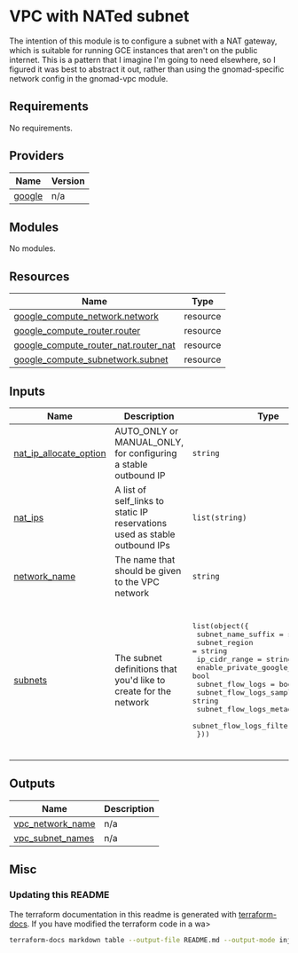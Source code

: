# VPC with NATed subnet

The intention of this module is to configure a subnet with a NAT gateway, which is suitable for running GCE instances that aren't on the public internet. This is a pattern that I imagine I'm going to need elsewhere, so I figured it was best to abstract it out, rather than using the gnomad-specific network config in the gnomad-vpc module.

<!-- BEGIN_TF_DOCS -->
## Requirements

No requirements.

## Providers

| Name | Version |
|------|---------|
| <a name="provider_google"></a> [google](#provider\_google) | n/a |

## Modules

No modules.

## Resources

| Name | Type |
|------|------|
| [google_compute_network.network](https://registry.terraform.io/providers/hashicorp/google/latest/docs/resources/compute_network) | resource |
| [google_compute_router.router](https://registry.terraform.io/providers/hashicorp/google/latest/docs/resources/compute_router) | resource |
| [google_compute_router_nat.router_nat](https://registry.terraform.io/providers/hashicorp/google/latest/docs/resources/compute_router_nat) | resource |
| [google_compute_subnetwork.subnet](https://registry.terraform.io/providers/hashicorp/google/latest/docs/resources/compute_subnetwork) | resource |

## Inputs

| Name | Description | Type | Default | Required |
|------|-------------|------|---------|:--------:|
| <a name="input_nat_ip_allocate_option"></a> [nat\_ip\_allocate\_option](#input\_nat\_ip\_allocate\_option) | AUTO\_ONLY or MANUAL\_ONLY, for configuring a stable outbound IP | `string` | `"AUTO_ONLY"` | no |
| <a name="input_nat_ips"></a> [nat\_ips](#input\_nat\_ips) | A list of self\_links to static IP reservations used as stable outbound IPs | `list(string)` | `null` | no |
| <a name="input_network_name"></a> [network\_name](#input\_network\_name) | The name that should be given to the VPC network | `string` | `"atlantis"` | no |
| <a name="input_subnets"></a> [subnets](#input\_subnets) | The subnet definitions that you'd like to create for the network | <pre>list(object({<br>    subnet_name_suffix           = string<br>    subnet_region                = string<br>    ip_cidr_range                = string<br>    enable_private_google_access = bool<br>    subnet_flow_logs             = bool<br>    subnet_flow_logs_sampling    = string<br>    subnet_flow_logs_metadata    = string<br>    subnet_flow_logs_filter      = string<br>  }))</pre> | <pre>[<br>  {<br>    "enable_private_google_access": true,<br>    "ip_cidr_range": "192.168.0.0/20",<br>    "subnet_flow_logs": false,<br>    "subnet_flow_logs_filter": "true",<br>    "subnet_flow_logs_metadata": "EXCLUDE_ALL_METADATA",<br>    "subnet_flow_logs_sampling": "0.5",<br>    "subnet_name_suffix": "gke",<br>    "subnet_region": "us-central1"<br>  }<br>]</pre> | no |

## Outputs

| Name | Description |
|------|-------------|
| <a name="output_vpc_network_name"></a> [vpc\_network\_name](#output\_vpc\_network\_name) | n/a |
| <a name="output_vpc_subnet_names"></a> [vpc\_subnet\_names](#output\_vpc\_subnet\_names) | n/a |
<!-- END_TF_DOCS -->

## Misc

### Updating this README

The terraform documentation in this readme is generated with [terraform-docs](https://terraform-docs.io/). If you have modified the terraform code in a wa>

```bash
terraform-docs markdown table --output-file README.md --output-mode inject .
